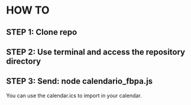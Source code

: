 # HOW TO

## STEP 1: Clone repo
## STEP 2: Use terminal and access the repository directory
## STEP 3: Send: node calendario_fbpa.js

You can use the calendar.ics to import in your calendar.
